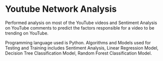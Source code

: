 # Youtube Network Analysis

Performed analysis on most of the YouTube videos and Sentiment Analysis 
on YouTube comments to predict the factors responsible for a video to be 
trending on YouTube.

Programming language used is Python. Algorithms and Models used for
Testing and Training includes Sentiment Analysis, Linear Regression Model, 
Decision Tree Classification Model, Random Forest Classification Model.
